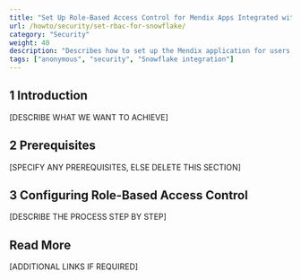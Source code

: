 ```yaml
---
title: "Set Up Role-Based Access Control for Mendix Apps Integrated with Snowflake"
url: /howto/security/set-rbac-for-snowflake/
category: "Security"
weight: 40
description: "Describes how to set up the Mendix application for users to be able to access the same data that they have in Snowflake."
tags: ["anonymous", "security", "Snowflake integration"]
---
```


## 1 Introduction

[DESCRIBE WHAT WE WANT TO ACHIEVE]

## 2 Prerequisites

[SPECIFY ANY PREREQUISITES, ELSE DELETE THIS SECTION]

## 3 Configuring Role-Based Access Control

[DESCRIBE THE PROCESS STEP BY STEP]

## Read More

[ADDITIONAL LINKS IF REQUIRED]